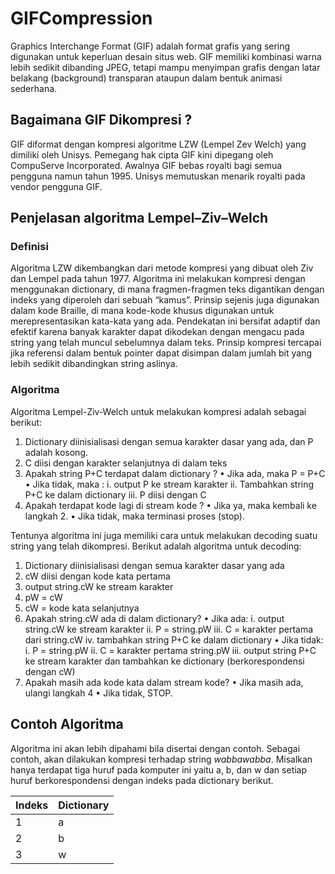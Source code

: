 # GIFCompression

Graphics Interchange Format (GIF) adalah format grafis yang sering digunakan untuk keperluan desain situs web. GIF memiliki kombinasi warna lebih sedikit dibanding JPEG, tetapi mampu menyimpan grafis dengan latar belakang (background) transparan ataupun dalam bentuk animasi sederhana.

## Bagaimana GIF Dikompresi ?

GIF diformat dengan kompresi algoritme LZW (Lempel Zev Welch) yang dimiliki oleh Unisys. Pemegang hak cipta GIF kini dipegang oleh CompuServe Incorporated. Awalnya GIF bebas royalti bagi semua pengguna namun tahun 1995. Unisys memutuskan menarik royalti pada vendor pengguna GIF.

## Penjelasan algoritma Lempel–Ziv–Welch

### Definisi

Algoritma LZW dikembangkan dari metode kompresi yang dibuat oleh Ziv dan Lempel pada tahun 1977. Algoritma ini melakukan kompresi dengan menggunakan dictionary, di mana fragmen-fragmen teks digantikan dengan indeks yang diperoleh dari sebuah “kamus”. Prinsip sejenis juga digunakan dalam kode Braille, di mana kode-kode khusus digunakan untuk merepresentasikan kata-kata yang ada. Pendekatan ini bersifat adaptif dan efektif karena banyak karakter dapat dikodekan dengan mengacu pada string yang telah muncul sebelumnya dalam teks. Prinsip kompresi tercapai jika referensi dalam bentuk pointer dapat disimpan dalam jumlah bit yang lebih sedikit dibandingkan string aslinya.

### Algoritma

Algoritma Lempel-Ziv-Welch untuk melakukan kompresi adalah sebagai berikut:

1. Dictionary diinisialisasi dengan semua karakter dasar yang ada, dan P adalah kosong. 
2. C diisi dengan karakter selanjutnya di dalam teks
3. Apakah string P+C terdapat dalam dictionary ?
  •	Jika ada, maka P = P+C
  •	Jika tidak, maka :
    i. output P ke stream karakter
    ii. Tambahkan string P+C ke dalam dictionary
    iii. P diisi dengan C
4. Apakah terdapat kode lagi di stream kode ?
  •	Jika ya, maka kembali ke langkah 2.
  •	Jika tidak, maka terminasi proses (stop).

Tentunya algoritma ini juga memiliki cara untuk melakukan decoding suatu string yang telah dikompresi. Berikut adalah algoritma untuk decoding:

1. Dictionary diinisialisasi dengan semua karakter dasar yang ada
2. cW diisi dengan kode kata pertama
3. output string.cW ke stream karakter
4. pW = cW
5. cW = kode kata selanjutnya
6. Apakah string.cW ada di dalam dictionary?
  • Jika ada:
    i. output string.cW ke stream karakter
    ii. P = string.pW
    iii. C = karakter pertama dari string.cW
    iv. tambahkan string P+C ke dalam dictionary
  • Jika tidak:
    i. P = string.pW
    ii. C = karakter pertama string.pW
    iii. output string P+C ke stream karakter dan tambahkan ke dictionary (berkorespondensi dengan cW)
7. Apakah masih ada kode kata dalam stream kode?
  • Jika masih ada, ulangi langkah 4
  • Jika tidak, STOP.

## Contoh Algoritma
Algoritma ini akan lebih dipahami bila disertai dengan contoh. Sebagai contoh, akan dilakukan kompresi terhadap string *wabbawabba*. Misalkan hanya terdapat tiga huruf pada komputer ini yaitu a, b, dan w dan setiap huruf berkorespondensi dengan indeks pada dictionary berikut.

Indeks | Dictionary
-------|-----------
1 | a
2 | b
3 | w

